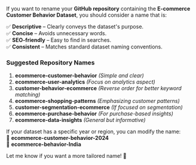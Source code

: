 If you want to rename your **GitHub repository** containing the **E-commerce Customer Behavior Dataset**, you should consider a name that is:  

✅ **Descriptive** – Clearly conveys the dataset's purpose.  
✅ **Concise** – Avoids unnecessary words.  
✅ **SEO-friendly** – Easy to find in searches.  
✅ **Consistent** – Matches standard dataset naming conventions.  

### **Suggested Repository Names**  
1. **ecommerce-customer-behavior** *(Simple and clear)*  
2. **ecommerce-user-analytics** *(Focus on analytics aspect)*  
3. **customer-behavior-ecommerce** *(Reverse order for better keyword matching)*  
4. **ecommerce-shopping-patterns** *(Emphasizing customer patterns)*  
5. **customer-segmentation-ecommerce** *(If focused on segmentation)*  
6. **ecommerce-purchase-behavior** *(For purchase-based insights)*  
7. **ecommerce-data-insights** *(General but informative)*  

If your dataset has a specific year or region, you can modify the name:  
📌 **ecommerce-customer-behavior-2024**  
📌 **ecommerce-behavior-India**  

Let me know if you want a more tailored name! 🚀
